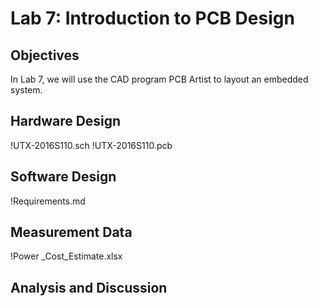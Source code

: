 # Lab 7: Introduction to PCB Design

## Objectives

In Lab 7, we will use the CAD program PCB Artist to layout an embedded system.

## Hardware Design

!UTX-2016S110.sch
!UTX-2016S110.pcb

## Software Design

!Requirements.md

## Measurement Data

!Power _Cost_Estimate.xlsx

## Analysis and Discussion

